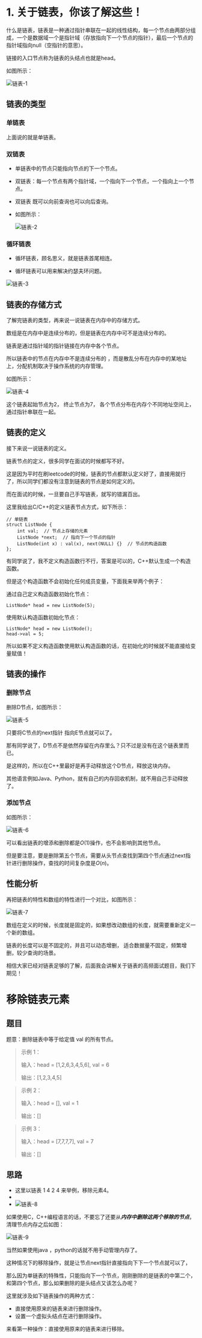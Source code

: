 # 1. 关于链表，你该了解这些！

什么是链表，链表是一种通过指针串联在一起的线性结构，每一个节点由两部分组成，一个是数据域一个是指针域（存放指向下一个节点的指针），最后一个节点的指针域指向null（空指针的意思）。

链接的入口节点称为链表的头结点也就是head。

如图所示：

![链表-1](链表-1.png)

## 链表的类型

### 单链表

上面说的就是单链表。

### 双链表

* 单链表中的节点只能指向节点的下一个节点。

* 双链表：每一个节点有两个指针域，一个指向下一个节点，一个指向上一个节点。

* 双链表 既可以向前查询也可以向后查询。

* 如图所示：

  ![链表-2](链表-2.png)


### 循环链表

* 循环链表，顾名思义，就是链表首尾相连。

* 循环链表可以用来解决约瑟夫环问题。

![链表-3](链表-3.png)

## 链表的存储方式

了解完链表的类型，再来说一说链表在内存中的存储方式。

数组是在内存中是连续分布的，但是链表在内存中可不是连续分布的。

链表是通过指针域的指针链接在内存中各个节点。

所以链表中的节点在内存中不是连续分布的 ，而是散乱分布在内存中的某地址上，分配机制取决于操作系统的内存管理。

如图所示：

![链表-4](链表-4.png)

这个链表起始节点为2， 终止节点为7， 各个节点分布在内存个不同地址空间上，通过指针串联在一起。

## 链表的定义

接下来说一说链表的定义。

链表节点的定义，很多同学在面试的时候都写不好。

这是因为平时在刷leetcode的时候，链表的节点都默认定义好了，直接用就行了，所以同学们都没有注意到链表的节点是如何定义的。

而在面试的时候，一旦要自己手写链表，就写的错漏百出。

这里我给出C/C++的定义链表节点方式，如下所示：

```
// 单链表
struct ListNode {
    int val;  // 节点上存储的元素
    ListNode *next;  // 指向下一个节点的指针
    ListNode(int x) : val(x), next(NULL) {}  // 节点的构造函数
};
```

有同学说了，我不定义构造函数行不行，答案是可以的，C++默认生成一个构造函数。

但是这个构造函数不会初始化任何成员变量，下面我来举两个例子：

通过自己定义构造函数初始化节点：

```
ListNode* head = new ListNode(5);
```

使用默认构造函数初始化节点：
```
ListNode* head = new ListNode();
head->val = 5;
```

所以如果不定义构造函数使用默认构造函数的话，在初始化的时候就不能直接给变量赋值！

## 链表的操作

### 删除节点

删除D节点，如图所示：

![链表-5](链表-5.png)

只要将C节点的next指针 指向E节点就可以了。

那有同学说了，D节点不是依然存留在内存里么？只不过是没有在这个链表里而已。

是这样的，所以在C++里最好是再手动释放这个D节点，释放这块内存。

其他语言例如Java、Python，就有自己的内存回收机制，就不用自己手动释放了。

### 添加节点

如图所示：

![链表-6](链表-6.png)

可以看出链表的增添和删除都是$O(1)$操作，也不会影响到其他节点。

但是要注意，要是删除第五个节点，需要从头节点查找到第四个节点通过next指针进行删除操作，查找的时间复杂度是$O(n)$。

## 性能分析

再把链表的特性和数组的特性进行一个对比，如图所示：

![链表-7](链表-7.png)

数组在定义的时候，长度就是固定的，如果想改动数组的长度，就需要重新定义一个新的数组。

链表的长度可以是不固定的，并且可以动态增删， 适合数据量不固定，频繁增删，较少查询的场景。

相信大家已经对链表足够的了解，后面我会讲解关于链表的高频面试题目，我们下期见！

# 移除链表元素

## 题目

题意：删除链表中等于给定值 val 的所有节点。

> 示例 1：
>
> 输入：head = [1,2,6,3,4,5,6], val = 6
>
> 输出：[1,2,3,4,5]

> 示例 2：
> 
> 输入：head = [], val = 1
> 
> 输出：[]

> 示例 3：
> 
> 输入：head = [7,7,7,7], val = 7
> 
> 输出：[]

## 思路

* 这里以链表 1 4 2 4 来举例，移除元素4。
* 
* ![链表-8](链表-8.png)

如果使用C，C++编程语言的话，不要忘了还要从***内存中删除这两个移除的节点***， 清理节点内存之后如图：

![链表-9](链表-9.png)

当然如果使用java ，python的话就不用手动管理内存了。

这种情况下的移除操作，就是让节点next指针直接指向下下一个节点就可以了，

那么因为单链表的特殊性，只能指向下一个节点，刚刚删除的是链表的中第二个，和第四个节点，那么如果删除的是头结点又该怎么办呢？

这里就涉及如下链表操作的两种方式：

  *  直接使用原来的链表来进行删除操作。
  *  设置一个虚拟头结点在进行删除操作。

来看第一种操作：直接使用原来的链表来进行移除。